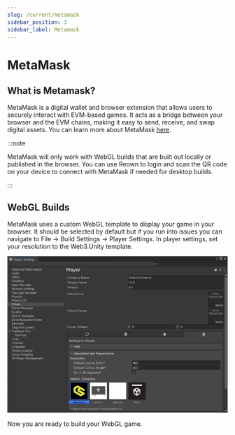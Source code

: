 ```yaml
---
slug: /current/metamask
sidebar_position: 3
sidebar_label: Metamask
---
```


# MetaMask

## What is Metamask?

MetaMask is a digital wallet and browser extension that allows users to securely interact with EVM-based games. It acts as a bridge between your browser and the EVM chains, making it easy to send, receive, and swap digital assets. You can learn more about MetaMask [here](https://metamask.io/).

:::note

MetaMask will only work with WebGL builds that are built out locally or published in the browser. You can use Reown to login and scan the QR code on your device to connect with MetaMask if needed for desktop builds.

:::

## WebGL Builds

MetaMask uses a custom WebGL template to display your game in your browser. It should be selected by default but if you run into issues you can navigate to File → Build Settings → Player Settings. In player settings, set your resolution to the Web3.Unity template.

![](assets/wallets/metamask/metamask-project-settings.png)

Now you are ready to build your WebGL game.
